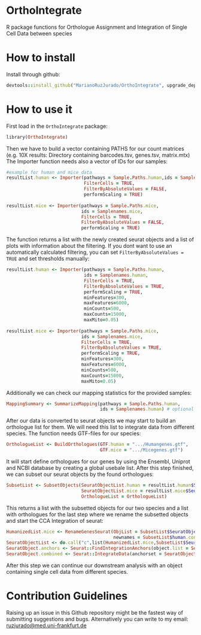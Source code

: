 # OrthoIntegrate
R package functions for Orthologue Assignment and Integration of Single Cell Data between species

# <b> How to install </b>

Install through github:

```ruby
devtools::install_github("MarianoRuzJurado/OrthoIntegrate", upgrade_dependencies = FALSE)
```

# <b> How to use it </b>

First load in the ```OrthoIntegrate``` package:

```ruby
library(OrthoIntegrate)
```

Then we have to build a vector containing PATHS for our count matrices (e.g. 10X results: Directory containing barcodes.tsv, genes.tsv, matrix.mtx)
The Importer function needs also a vector of IDs for our samples:

```ruby
#example for human and mice data
resultList.human <- Importer(pathways = Sample.Paths.human,ids = Samplenames.human,
                             FilterCells = TRUE,
                             FilterByAbsoluteValues = FALSE,
                             performScaling = TRUE)
                             
resultList.mice <- Importer(pathways = Sample.Paths.mice,
                            ids = Samplenames.mice,
                            FilterCells = TRUE,
                            FilterByAbsoluteValues = FALSE,
                            performScaling = TRUE)
```
The function returns a list with the newly created seurat objects and a list of plots with information about the filtering.
If you dont want to use an automatically calculated filtering, you can set ```FilterByAbsoluteValues = TRUE``` and set thresholds manually:

```ruby
resultList.human <- Importer(pathways = Sample.Paths.human,
                             ids = Samplenames.human,
                             FilterCells = TRUE,
                             FilterByAbsoluteValues = TRUE,
                             performScaling = TRUE,
                             minFeatures=300,
                             maxFeatures=6000,
                             minCounts=500,
                             maxCounts=15000,
                             maxMito=0.05)
                             
resultList.mice <- Importer(pathways = Sample.Paths.mice,
                            ids = Samplenames.mice,
                            FilterCells = TRUE,
                            FilterByAbsoluteValues = TRUE,
                            performScaling = TRUE,
                            minFeatures=300,
                            maxFeatures=6000,
                            minCounts=500,
                            maxCounts=15000,
                            maxMito=0.05)
```

Additionally we can check our mapping statistics for the provided samples:

```ruby
MappingSummary <- SummarizeMapping(pathways = Sample.Paths.human,
                                   ids = Samplenames.human) # optional for summary of mapping results by CR or star solo
```

After our data is converted to seurat objects we may start to build an orthologue list for them. We will need this list to integrate data from different species. The function needs GTF-files for our species:

```ruby
OrthologueList <- BuildOrthologues(GTF.human = ".../Humangenes.gtf",
                                   GTF.mice = ".../Micegenes.gtf")
```

It will start define orthologues for our genes by using the Ensembl, Uniprot and NCBI database by creating a global usebale list.
After this step finished, we can subset our seurat objects by the found orthologues:

```ruby
SubsetList <- SubsetObjects(SeuratObjectList.human = resultList.human$SeuratObjects,
                            SeuratObjectList.mice = resultList.mice$SeuratObjects,
                            OrthologueList = OrthologueList)
```
This returns a list with the subsetted objects for our two species and a list with orthologues for the last step where we rename the subsetted objects and start the CCA Integration of seurat:

```ruby
HumanizedList.mice <- RenameGenesSeurat(ObjList = SubsetList$SeuratObject.mouse.combined.orthologs.list,
                                        newnames = SubsetList$human.converted.mice.names)
SeuratObjectList <- do.call("c",list(HumanizedList.mice,SubsetList$SeuratObject.human.combined.orthologs.list))
SeuratObject.anchors <- Seurat::FindIntegrationAnchors(object.list = SeuratObjectList, dims = 1:20)
SeuratObject.combined <- Seurat::IntegrateData(anchorset = SeuratObject.anchors, dims = 1:20)
```

After this step we can continue our downstream analysis with an object containing single cell data from different species.

# <b> Contribution Guidelines </b>
Raising up an issue in this Github repository might be the fastest way of submitting suggestions and bugs.
Alternatively you can write to my email: ruzjurado@med.uni-frankfurt.de
